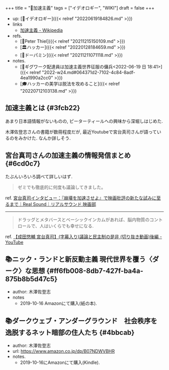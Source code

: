 +++
title = "📝加速主義"
tags = ["イデオロギー", "WIKI"]
draft = false
+++

-   up: [🔖イデオロギー]({{< relref "20220619184826.md" >}})
-   links
    -   [加速主義 - Wikipedia](https://ja.wikipedia.org/wiki/%E5%8A%A0%E9%80%9F%E4%B8%BB%E7%BE%A9#:~:text=%E5%8A%A0%E9%80%9F%E4%B8%BB%E7%BE%A9%EF%BC%88%E3%81%8B%E3%81%9D%E3%81%8F%E3%81%97%E3%82%85,%E3%81%82%E3%82%8B%E3%81%A8%E3%81%84%E3%81%86%E8%80%83%E3%81%88%E3%81%A7%E3%81%82%E3%82%8B%E3%80%82)
-   refs.
    -   [👨Peter Thiel]({{< relref "20211215150109.md" >}})
    -   [🏛ハッカー]({{< relref "20220128184659.md" >}})
    -   [📝ドーパミン]({{< relref "20211211071118.md" >}})
-   notes.
    -   [💭ギグワーク配達員は加速主義世界征服の傭兵<2022-06-19 日 18:41>]({{< relref "2022-w24.md#064371d2-7102-4c84-8adf-4ea1990a2cc0" >}})
    -   [🎓ハッカーの美学は脱法を攻めること]({{< relref "20220712103138.md" >}})


## 加速主義とは {#3fcb22}

あまり日本語情報がないものの, ピーターティールへの興味から深堀しはじめた.

木澤佐登志さんの書籍が数冊程度だが, 最近Youtubeで宮台真司さんが語っているのをみかけた. なんか詳しそう.


## 宮台真司さんの加速主義の情報発信まとめ {#6cd0c7}

たぶんいろいろ調べて詳しいはず.

> ゼミでも徹底的に何度も議論してきました。

ref. [宮台真司インタビュー：『崩壊を加速させよ』で映画批評の新たな試みに至るまで｜Real Sound｜リアルサウンド 映画部](https://realsound.jp/movie/2021/05/post-756745.html)

---

> ドラッグとメタバースとベーシックインカムがあれば、脳内物質のコントロールで、人はいくらでも幸せになる.

ref. [【成田悠輔 宮台真司】(字幕入り)議論と民主制の是非 (切り抜き動画)後編 - YouTube](https://www.youtube.com/watch?v=-VmZHZrmaDs)


## 📚ニック・ランドと新反動主義 現代世界を覆う〈ダーク〉な思想 {#ff6fb008-8db7-427f-ba4a-875b8b5d47c5}

-   author: 木澤佐登志
-   notes
    -   2019-10-16 Amazonにて購入(紙の本).


## 📚ダークウェブ・アンダーグラウンド　社会秩序を逸脱するネット暗部の住人たち {#4bbcab}

-   author: 木澤佐登志
-   url: <https://www.amazon.co.jp/dp/B07NDWVBHR>
-   notes.
    -   2019-10-16にAmazonにて購入(Kindle).
